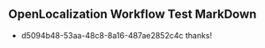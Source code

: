 ## OpenLocalization Workflow Test MarkDown

* d5094b48-53aa-48c8-8a16-487ae2852c4c 
thanks!



<!--HONumber=Jan16_HO4-->
